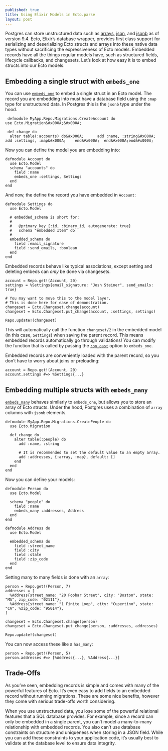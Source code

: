 ```yaml
---
published: true
title: Using Elixir Models in Ecto.parse
layout: post
---
```

<p>Postgres can store unstructured data such as <a href="http://www.postgresql.org/docs/9.4/static/arrays.html">arrays</a>, <a href="http://www.postgresql.org/docs/9.4/static/datatype-json.html">json</a>, and <a href="http://www.postgresql.org/docs/9.4/static/datatype-json.html">jsonb</a>
as of version 9.4. Ecto, Elixir&rsquo;s database wrapper, provides first class support
for serializing and deserializing Ecto structs and arrays into these native data
types without sacrificing the expressiveness of Ecto models. Embedded records
have all the things regular models have, such as structured fields, lifecycle
callbacks, and changesets. Let&rsquo;s look at how easy it is to embed structs into
our Ecto models.</p>

<h2 id="embedding-a-single-struct-with-embeds_one">Embedding a single struct with <code>embeds_one</code></h2>

<p>You can use <a href="http://hexdocs.pm/ecto/Ecto.Schema.html#embeds_one/3"><code>embeds_one</code></a> to embed a single struct in an Ecto model. The record
you are embedding into must have a database field using the <code>:map</code> type for
unstructured data. In Postgres this is the <code>jsonb</code> type under the hood.</p>

```
 defmodule MyApp.Repo.Migrations.CreateAccount do
use Ecto.Migration&#x000A;&#x000A; 

 def change do
  alter table(:accounts) do&#x000A;      add :name, :string&#x000A;      add :settings, :map&#x000A;    end&#x000A;  end&#x000A;end&#x000A;
```

<p>Now you can define the model you are embedding into:</p>

<pre><code class="elixir">defmodule Account do&#x000A;  use Ecto.Model&#x000A;  schema &quot;accounts&quot; do&#x000A;    field :name&#x000A;    embeds_one :settings, Settings&#x000A;  end&#x000A;end&#x000A;</code></pre>

<p>And now, the define the record you have embedded in <code>Account</code>:</p>

<pre><code class="elixir">defmodule Settings do&#x000A;  use Ecto.Model&#x000A;&#x000A;  # embedded_schema is short for:&#x000A;  #&#x000A;  #   @primary_key {:id, :binary_id, autogenerate: true}&#x000A;  #   schema &quot;embedded Item&quot; do&#x000A;  #&#x000A;  embedded_schema do&#x000A;    field :email_signature&#x000A;    field :send_emails, :boolean&#x000A;  end&#x000A;end&#x000A;</code></pre>

<p>Embedded records behave like typical associations, except setting and
deleting embeds can <em>only</em> be done via changesets.</p>

<pre><code class="elixir">account = Repo.get!(Account, 20)&#x000A;settings = %Settings{email_signature: &quot;Josh Steiner&quot;, send_emails: true}&#x000A;&#x000A;# You may want to move this to the model layer.&#x000A;# This is done here for ease of demonstration.&#x000A;changeset = Ecto.Changeset.change(account)&#x000A;changeset = Ecto.Changeset.put_change(account, :settings, settings)&#x000A;&#x000A;Repo.update!(changeset)&#x000A;</code></pre>

<p>This will automatically call the function <code>changeset/2</code> in the embedded model
(in this case, <code>Settings</code>) when saving the parent record.  This means embedded
records automatically go through validations! You can modify the function that
is called by passing the <a href="http://hexdocs.pm/ecto/Ecto.Schema.html#embeds_one/3"><code>:on_cast</code></a> option to <code>embeds_one</code>.</p>

<p>Embedded records are conveniently loaded with the parent record, so you don&rsquo;t
have to worry about joins or preloading:</p>

<pre><code class="elixir">account = Repo.get!(Account, 20)&#x000A;account.settings #=&gt; %Settings{...}&#x000A;</code></pre>

<h2 id="embedding-multiple-structs-with-embeds_many">Embedding multiple structs with <code>embeds_many</code></h2>

<p><a href="http://hexdocs.pm/ecto/Ecto.Schema.html#embeds_many/3"><code>embeds_many</code></a> behaves similarly to <code>embeds_one</code>, but allows you to store an
array of Ecto structs. Under the hood, Postgres uses a combination of <code>array</code>
columns with <code>jsonb</code> elements.</p>

<pre><code class="elixir">defmodule MyApp.Repo.Migrations.CreatePeople do&#x000A;  use Ecto.Migration&#x000A;&#x000A;  def change do&#x000A;    alter table(:people) do&#x000A;      add :name, :string&#x000A;&#x000A;      # It is recommended to set the default value to an empty array.&#x000A;      add :addresses, {:array, :map}, default: []&#x000A;    end&#x000A;  end&#x000A;end&#x000A;</code></pre>

<p>Now you can define your models:</p>

<pre><code class="elixir">defmodule Person do&#x000A;  use Ecto.Model&#x000A;&#x000A;  schema &quot;people&quot; do&#x000A;    field :name&#x000A;    embeds_many :addresses, Address&#x000A;  end&#x000A;end&#x000A;&#x000A;defmodule Address do&#x000A;  use Ecto.Model&#x000A;&#x000A;  embedded_schema do&#x000A;    field :street_name&#x000A;    field :city&#x000A;    field :state&#x000A;    field :zip_code&#x000A;  end&#x000A;end&#x000A;</code></pre>

<p>Setting many to many fields is done with an <code>array</code>:</p>

<pre><code class="elixir">person = Repo.get!(Person, 7)&#x000A;addresses = [&#x000A;  %Address{street_name: &quot;20 Foobar Street&quot;, city: &quot;Boston&quot;, state: &quot;MA&quot;, zip_code: &quot;02111&quot;},&#x000A;  %Address{street_name: &quot;1 Finite Loop&quot;, city: &quot;Cupertino&quot;, state: &quot;CA&quot;, %zip_code: &quot;95014&quot;},&#x000A;]&#x000A;&#x000A;changeset = Ecto.Changeset.change(person)&#x000A;changeset = Ecto.Changeset.put_change(person, :addresses, addresses)&#x000A;&#x000A;Repo.update!(changeset)&#x000A;</code></pre>

<p>You can now access these like a <code>has_many</code>:</p>

<pre><code class="elixir">person = Repo.get!(Person, 5)&#x000A;person.addresses #=&gt; [%Address{...}, %Address{...}]&#x000A;</code></pre>

<h2 id="trade-offs">Trade-Offs</h2>

<p>As you&rsquo;ve seen, embedding records is simple and comes with many of the powerful
features of Ecto. It&rsquo;s even easy to add fields to an embedded record without
running migrations. These are some nice benefits, however they come with serious
trade-offs worth considering.</p>

<p>When you use unstructured data, you lose some of the powerful relational
features that a SQL database provides. For example, since a record can only be
embedded in a single parent, you can&rsquo;t model a many-to-many relationship with
embedded records. You also can&rsquo;t use database constraints on structure and
uniqueness when storing in a JSON field. While you can add these constraints to
your application code, it&rsquo;s usually best to validate at the database level to
ensure data integrity.</p>
